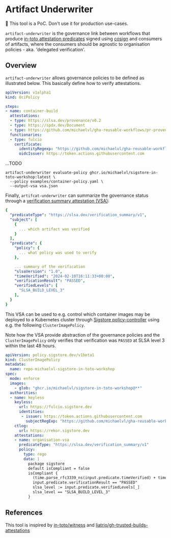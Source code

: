 # Artifact Underwriter

:construction: This tool is a PoC. Don't use it for production use-cases.

`artifact-underwriter` is the governance link between workflows that
produce [in-toto attestation
predicates](https://github.com/in-toto/attestation/tree/main/spec/predicates)
signed using [cosign](https://github.com/sigstore/cosign) and
consumers of artifacts, where the consumers should be agnostic to
organisation policies - aka. 'delegated verification'.

## Overview

`artifact-underwriter` allows governance policies to be defined as
illustrated below. This basically define how to verify attestations.

```yaml
apiVersion: v1alpha1
kind: OciPolicy

steps:
- name: container-build
  attestations:
  - type: https://slsa.dev/provenance/v0.2
  - type: https://spdx.dev/Document
  - type: https://github.com/michaelvl/gha-reusable-workflows/pr-provenance
  functionaries:
  - type: fulcio
    certificate:
      identityRegexp: "https://github.com/michaelvl/gha-reusable-workflows/.github/workflows/container-build-push.yaml@refs/.*"
      oidcIssuer: https://token.actions.githubusercontent.com
```

...TODO

```shell
artifact-underwriter evaluate-policy ghcr.io/michaelvl/sigstore-in-toto-workshop:latest \
  --policy examples/container-policy.yaml \
  --output-vsa vsa.json
```


Finally, `artifcat-underwriter` can summarize the governance status
through a [verification summary
attestation (VSA)](https://slsa.dev/spec/v1.0/verification_summary):

```yaml
{
  "predicateType": "https://slsa.dev/verification_summary/v1",
  "subject": [
    {
	  ... which artifact was verified
    }
  ],
  "predicate": {
    "policy": {
	  ... what policy was used to verify
    },

	... summary of the verification
    "slsaVersion": "1.0",
    "timeVerified": "2024-02-10T16:11:33+00:00",
    "verificationResult": "PASSED",
    "verifiedLevels": [
      "SLSA_BUILD_LEVEL_3"
    ],
  }
}
```

This VSA can be used to e.g. control which container images may be
deployed to a Kubernetes cluster through [Sigstore
policy-controller](https://github.com/sigstore/policy-controller)
using e.g. the following `ClusterImagePolicy`.

Note how the VSA provide abstraction of the governance policies and
the `ClusterImagePolicy` only verifies that verification was `PASSED`
at SLSA level 3 within the last 48 hours.

```yaml
apiVersion: policy.sigstore.dev/v1beta1
kind: ClusterImagePolicy
metadata:
  name: repo-michaelvl-sigstore-in-toto-workshop
spec:
  mode: enforce
  images:
    - glob: "ghcr.io/michaelvl/sigstore-in-toto-workshop@**"
  authorities:
  - name: keyless
    keyless:
      url: https://fulcio.sigstore.dev
      identities:
       - issuer: https://token.actions.githubusercontent.com
         subjectRegExp: "https://github.com/michaelvl/gha-reusable-workflows/.github/workflows/policy-verification.yaml@refs/.*"
    ctlog:
      url: https://rekor.sigstore.dev
    attestations:
    - name: organisation-vsa
      predicateType: "https://slsa.dev/verification_summary/v1"
      policy:
        type: rego
        data: |
          package sigstore
          default isCompliant = false
          isCompliant {
            (time.parse_rfc3339_ns(input.predicate.timeVerified) + time.parse_duration_ns("48h")) > time.now_ns()
            input.predicate.verificationResult == "PASSED"
            slsa_level := input.predicate.verifiedLevels[_]
            slsa_level == "SLSA_BUILD_LEVEL_3"
          }
```

## References

This tool is inspired by
[in-toto/witness](https://github.com/in-toto/witness) and
[liatrio/gh-trusted-builds-attestations](https://github.com/liatrio/gh-trusted-builds-attestations)

